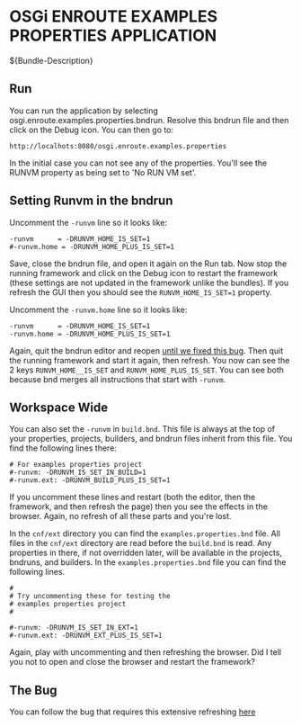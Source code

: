 # OSGi ENROUTE EXAMPLES PROPERTIES APPLICATION

${Bundle-Description}

## Run

You can run the application by selecting osgi.enroute.examples.properties.bndrun. Resolve this bndrun file and then click on the Debug icon. You can then go to:

	http://localhots:8080/osgi.enroute.examples.properties

In the initial case you can not see any of the properties. You'll see the RUNVM property as being set to 'No RUN VM set'.

## Setting Runvm in the bndrun

Uncomment the `-runvm` line so it looks like:

	-runvm 		= -DRUNVM_HOME_IS_SET=1
	#-runvm.home = -DRUNVM_HOME_PLUS_IS_SET=1

Save, close the bndrun file, and open it again on the Run tab. Now stop the running framework and click on the Debug icon to restart the framework (these settings are not updated in the framework unlike the bundles). If you refresh the GUI then you should see the `RUNVM_HOME_IS_SET=1` property.

Uncomment the `-runvm.home` line so it looks like:

	-runvm 		= -DRUNVM_HOME_IS_SET=1
	-runvm.home = -DRUNVM_HOME_PLUS_IS_SET=1

Again, quit the bndrun editor and reopen [until we fixed this bug][1]. Then quit the running framework and start it again, then refresh. You now can see the 2 keys `RUNVM_HOME__IS_SET` and `RUNVM_HOME_PLUS_IS_SET`. You can see both because bnd merges all instructions that start with `-runvm`.

## Workspace Wide

You can also set the `-runvm` in `build.bnd`. This file is always at the top of your properties, projects, builders, and bndrun files inherit from this file. You find the following lines there:

	# For examples properties project
	#-runvm: -DRUNVM_IS_SET_IN_BUILD=1
	#-runvm.ext: -DRUNVM_BUILD_PLUS_IS_SET=1

If you uncomment these lines and restart (both the editor, then the framework, and then refresh the page) then you see the effects in the browser. Again, no refresh of all these parts and you're lost.

In the `cnf/ext` directory you can find the `examples.properties.bnd` file. All files in the `cnf/ext` directory are read before the `build.bnd` is read. Any properties in there, if not overridden later, will be available in the projects, bndruns, and builders. In the  `examples.properties.bnd`  file you can find the following lines.

	#
	# Try uncommenting these for testing the 
	# examples properties project
	#
	
	#-runvm: -DRUNVM_IS_SET_IN_EXT=1
	#-runvm.ext: -DRUNVM_EXT_PLUS_IS_SET=1

Again, play with uncommenting and then refreshing the browser. Did I tell you not to open and close the browser and restart the framework? 

## The Bug

You can follow the bug that requires this extensive refreshing [here][1]

[1]: https://github.com/bndtools/bndtools/issues/1010




